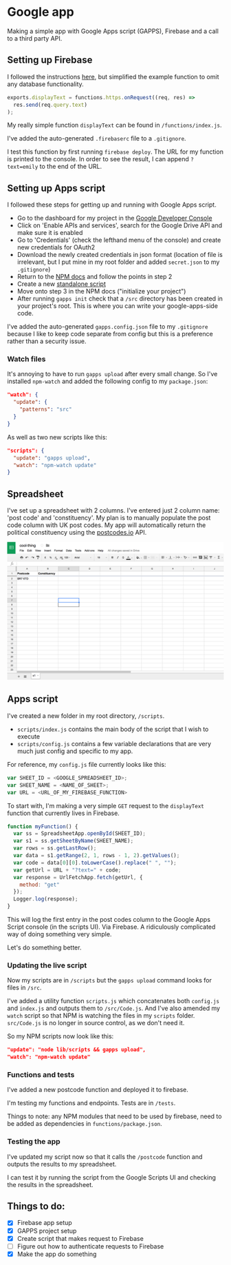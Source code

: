 # Google app

Making a simple app with Google Apps script (GAPPS), Firebase and a call to a third party API.

## Setting up Firebase

I followed the instructions [here](https://firebase.google.com/docs/functions/get-started), but simplified the example function to omit any database functionality.

```js
exports.displayText = functions.https.onRequest((req, res) =>
  res.send(req.query.text)
);
```

My really simple function `displayText` can be found in `/functions/index.js`.

I've added the auto-generated `.firebaserc` file to a `.gitignore`.

I test this function by first running `firebase deploy`. The URL for my function is printed to the console. In order to see the result, I can append `?text=emily` to the end of the URL.

## Setting up Apps script

I followed these steps for getting up and running with Google Apps script.

- Go to the dashboard for my project in the [Google Developer Console](https://console.cloud.google.com)
- Click on 'Enable APIs and services', search for the Google Drive API and make sure it is enabled
- Go to 'Credentials' (check the lefthand menu of the console) and create new credentials for OAuth2
- Download the newly created credentials in json format (location of file is irrelevant, but I put mine in my root folder and added `secret.json` to my `.gitignore`)
- Return to the [NPM docs](https://www.npmjs.com/package/node-google-apps-script) and follow the points in step 2
- Create a new [standalone script](https://developers.google.com/apps-script/guides/standalone)
- Move onto step 3 in the NPM docs ("initialize your project")
- After running `gapps init` check that a `/src` directory has been created in your project's root. This is where you can write your google-apps-side code.

I've added the auto-generated `gapps.config.json` file to my `.gitignore` because I like to keep code separate from config but this is a preference rather than a security issue.

### Watch files

It's annoying to have to run `gapps upload` after every small change. So I've installed `npm-watch` and added the following config to my `package.json`:

```json
"watch": {
  "update": {
    "patterns": "src"
  }
}
```

As well as two new scripts like this:
```json
"scripts": {
  "update": "gapps upload",
  "watch": "npm-watch update"
}
```

## Spreadsheet

I've set up a spreadsheet with 2 columns. I've entered just 2 column name: 'post code' and 'constituency'. My plan is to manually populate the post code column with UK post codes. My app will automatically return the political constituency using the [postcodes.io](http://postcodes.io/) API.

![spreadsheet_image](/images/spreadsheet.png)

## Apps script

I've created a new folder in my root directory, `/scripts`.

- `scripts/index.js` contains the main body of the script that I wish to execute
- `scripts/config.js` contains a few variable declarations that are very much just config and specific to my app.

For reference, my `config.js` file currently looks like this:

```js
var SHEET_ID = <GOOGLE_SPREADSHEET_ID>;
var SHEET_NAME = <NAME_OF_SHEET>;
var URL = <URL_OF_MY_FIREBASE_FUNCTION>
```

To start with, I'm making a very simple `GET` request to the `displayText` function that currently lives in Firebase.

```js
function myFunction() {
  var ss = SpreadsheetApp.openById(SHEET_ID);
  var s1 = ss.getSheetByName(SHEET_NAME);
  var rows = ss.getLastRow();
  var data = s1.getRange(2, 1, rows - 1, 2).getValues();
  var code = data[0][0].toLowerCase().replace(" ", "");
  var getUrl = URL + "?text=" + code;
  var response = UrlFetchApp.fetch(getUrl, {
    method: "get"
  });
  Logger.log(response);
}
```

This will log the first entry in the post codes column to the Google Apps Script console (in the scripts UI). Via Firebase. A ridiculously complicated way of doing something very simple.

Let's do something better.

### Updating the live script

Now my scripts are in `/scripts` but the `gapps upload` command looks for files in `/src`.

I've added a utility function `scripts.js` which concatenates both `config.js` and `index.js` and outputs them to `/src/Code.js`. And I've also amended my `watch` script so that NPM is watching the files in my `scripts` folder. `src/Code.js` is no longer in source control, as we don't need it.

So my NPM scripts now look like this:

```json
"update": "node lib/scripts && gapps upload",
"watch": "npm-watch update"
```

### Functions and tests

I've added a new postcode function and deployed it to firebase.

I'm testing my functions and endpoints. Tests are in `/tests`.

Things to note: any NPM modules that need to be used by firebase, need to be added as dependencies in `functions/package.json`.


### Testing the app

I've updated my script now so that it calls the `/postcode` function and outputs the results to my spreadsheet.

I can test it by running the script from the Google Scripts UI and checking the results in the spreadsheet.

## Things to do:

- [x] Firebase app setup
- [x] GAPPS project setup
- [x] Create script that makes request to Firebase
- [ ] Figure out how to authenticate requests to Firebase
- [x] Make the app do something
